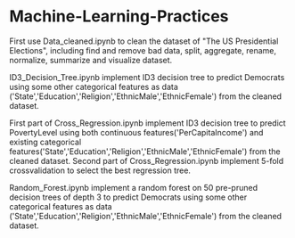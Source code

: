 # Machine-Learning-Practices

First use Data_cleaned.ipynb to clean the dataset of "The US Presidential Elections", including find and remove bad data, split, aggregate, rename, normalize, summarize and visualize dataset.

ID3_Decision_Tree.ipynb implement ID3 decision tree to predict Democrats using some other categorical features as data ('State','Education','Religion','EthnicMale','EthnicFemale') from the cleaned dataset.

First part of Cross_Regression.ipynb implement ID3 decision tree to predict PovertyLevel using both continuous features('PerCapitaIncome') and existing categorical features('State','Education','Religion','EthnicMale','EthnicFemale')  from the cleaned dataset. Second part of Cross_Regression.ipynb implement 5-fold crossvalidation
to select the best regression tree.

Random_Forest.ipynb implement a random forest on 50 pre-pruned decision trees of depth 3 to predict Democrats using some other categorical features as data ('State','Education','Religion','EthnicMale','EthnicFemale') from the cleaned dataset. 

